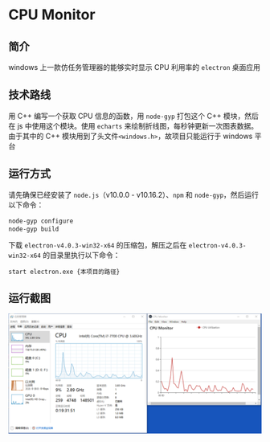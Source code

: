 # CPU Monitor

## 简介
windows 上一款仿任务管理器的能够实时显示 CPU 利用率的 `electron` 桌面应用

## 技术路线
用 C++ 编写一个获取 CPU 信息的函数，用 `node-gyp` 打包这个 C++ 模块，然后在 js 中使用这个模块。使用 `echarts` 来绘制折线图，每秒钟更新一次图表数据。由于其中的 C++ 模块用到了头文件`<windows.h>`，故项目只能运行于 windows 平台

## 运行方式
请先确保已经安装了 `node.js`（v10.0.0 - v10.16.2）、`npm` 和 `node-gyp`，然后运行以下命令：
```
node-gyp configure
node-gyp build
```
下载 `electron-v4.0.3-win32-x64` 的压缩包，解压之后在 `electron-v4.0.3-win32-x64` 的目录里执行以下命令：
```
start electron.exe {本项目的路径}
```

## 运行截图
![avatar](./screenshots/与任务管理器的对比.png)